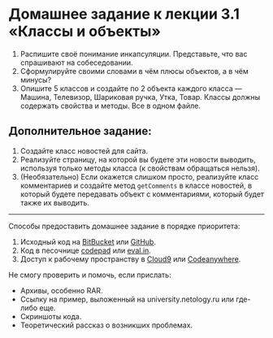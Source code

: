 # Домашнее задание к лекции 3.1 «Классы и объекты»

1. Распишите своё понимание инкапсуляции. Представьте, что вас спрашивают на собеседовании.
2. Сформулируйте своими словами в чём плюсы объектов, а в чём минусы?
3. Опишите 5 классов и создайте по 2 объекта каждого класса — Машина, Телевизор, Шариковая ручка, Утка, Товар. Классы должны содержать свойства и методы. Все в одном файле.

## Дополнительное задание:
1. Создайте класс новостей для сайта.
2. Реализуйте страницу, на которой вы будете эти новости выводить, используя только методы класса (к свойствам обращаться нельзя).
3. (Необязательно) Если окажется слишком просто, реализуйте класс комментариев и создайте метод `getComments` в классе новостей, в который будете передавать объект с комментариями, который будет также их выводить.

---
Способы предоставить домашнее задание в порядке приоритета:
1. Исходный код на [BitBucket](https://bitbucket.org/) или [GitHub](https://github.com/).
2. Код в песочнице [codepad](http://codepad.org/) или [eval.in](https://eval.in/).
3. Доступ к рабочему пространству в [Cloud9](https://c9.io/) или [Сodeanywhere](https://codeanywhere.com/).

Не смогу проверить и помочь, если прислать:
* Архивы, особенно RAR.
* Ссылку на пример, выложенный на university.netology.ru или где-либо еще.
* Скриншоты кода.
* Теоретический рассказ о возникших проблемах.     
